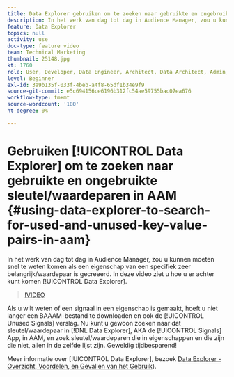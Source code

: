 ```yaml
---
title: Data Explorer gebruiken om te zoeken naar gebruikte en ongebruikte sleutel/waardeparen
description: In het werk van dag tot dag in Audience Manager, zou u kunnen moeten snel te weten komen als een eigenschap van een specifiek zeer belangrijk/waardepaar is gecreeerd. In deze video ziet u hoe u er achter kunt komen met Data Explorer.
feature: Data Explorer
topics: null
activity: use
doc-type: feature video
team: Technical Marketing
thumbnail: 25148.jpg
kt: 1760
role: User, Developer, Data Engineer, Architect, Data Architect, Admin, Leader
level: Beginner
exl-id: 3a9b135f-033f-4beb-a4f8-65df1b34e9f9
source-git-commit: e5c694156ce6196b312fc54ae59755bac07ea676
workflow-type: tm+mt
source-wordcount: '180'
ht-degree: 0%

---
```


# Gebruiken [!UICONTROL Data Explorer] om te zoeken naar gebruikte en ongebruikte sleutel/waardeparen in AAM {#using-data-explorer-to-search-for-used-and-unused-key-value-pairs-in-aam}

In het werk van dag tot dag in Audience Manager, zou u kunnen moeten snel te weten komen als een eigenschap van een specifiek zeer belangrijk/waardepaar is gecreeerd. In deze video ziet u hoe u er achter kunt komen [!UICONTROL Data Explorer].

>[!VIDEO](https://video.tv.adobe.com/v/25148/?quality=12)

Als u wilt weten of een signaal in een eigenschap is gemaakt, hoeft u niet langer een BAAAM-bestand te downloaden en ook de [!UICONTROL Unused Signals] verslag. Nu kunt u gewoon zoeken naar dat sleutel/waardepaar in [!DNL Data Explorer], AKA de [!UICONTROL Signals] App, in AAM, en zoek sleutel/waardeparen die in eigenschappen en die zijn die niet, allen in de zelfde lijst zijn. Geweldig tijdbesparend!

Meer informatie over [!UICONTROL Data Explorer], bezoek [Data Explorer - Overzicht, Voordelen, en Gevallen van het Gebruik](https://experienceleague.adobe.com/docs/audience-manager/user-guide/features/data-explorer/data-explorer-overview.html?lang=en)).
